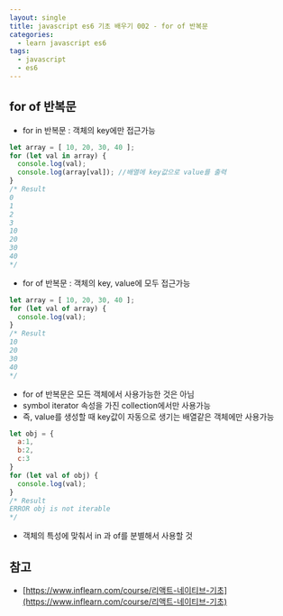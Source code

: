 ```yaml
---
layout: single
title: javascript es6 기초 배우기 002 - for of 반복문
categories: 
  - learn javascript es6
tags:
  - javascript
  - es6
---
```


## for of 반복문

- for in 반복문 : 객체의 key에만 접근가능

~~~javascript
let array = [ 10, 20, 30, 40 ];
for (let val in array) {
  console.log(val);
  console.log(array[val]); //배열에 key값으로 value를 출력
}
/* Result
0
1
2
3
10
20
30
40
*/
~~~

- for of 반복문 : 객체의 key, value에 모두 접근가능

~~~javascript
let array = [ 10, 20, 30, 40 ];
for (let val of array) {
  console.log(val);
}
/* Result
10
20
30
40
*/
~~~

- for of 반복문은 모든 객체에서 사용가능한 것은 아님
- symbol iterator 속성을 가진 collection에서만 사용가능
- 즉, value를 생성할 때 key값이 자동으로 생기는 배열같은 객체에만 사용가능

~~~javascript
let obj = { 
  a:1,
  b:2,
  c:3
}
for (let val of obj) {
  console.log(val);
}
/* Result
ERROR obj is not iterable
*/
~~~

- 객체의 특성에 맞춰서 in 과 of를 분별해서 사용할 것

## 참고
- [https://www.inflearn.com/course/리액트-네이티브-기초](https://www.inflearn.com/course/리액트-네이티브-기초)